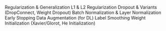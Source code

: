  Regularization & Generalization
L1 & L2 Regularization
Dropout & Variants (DropConnect, Weight Dropout)
Batch Normalization & Layer Normalization
Early Stopping
Data Augmentation (for DL)
Label Smoothing
Weight Initialization (Xavier/Glorot, He Initialization)
